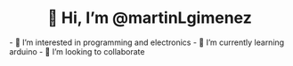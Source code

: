 <h1 align="center">👋 Hi, I’m @martinLgimenez</h1>
- 👀 I’m interested in programming and electronics
- 🌱 I’m currently learning arduino
- 💞️ I’m looking to collaborate

<!---
martinLgimenez/martinLgimenez is a ✨ special ✨ repository because its `README.md` (this file) appears on your GitHub profile.
You can click the Preview link to take a look at your changes.
--->
